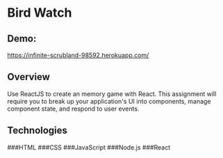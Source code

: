 # Bird Watch

## Demo:
https://infinite-scrubland-98592.herokuapp.com/

## Overview
Use ReactJS to create an memory game with React. This assignment will require you to break up your application's UI into components, manage component state, and respond to user events.

## Technologies
###HTML
###CSS
###JavaScript
###Node.js
###React
